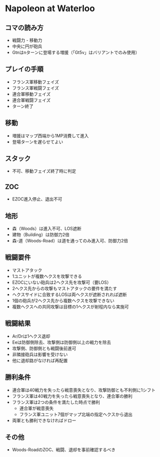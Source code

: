 # Napoleon at Waterloo

## コマの読み方
* 戦闘力 - 移動力
* 中央に円が砲兵
* Gtnはnターンに登場する増援（「Gt5v」はバリアントでのみ使用）

## プレイの手順
* フランス軍移動フェイズ
* フランス軍戦闘フェイズ
* 連合軍移動フェイズ
* 連合軍戦闘フェイズ
* ターン終了

## 移動
* 増援はマップ西端から1MP消費して進入
* 登場ターンを遅らせてよい

## スタック
* 不可、移動フェイズ終了時に判定

## ZOC
* EZOC進入停止、退出不可

## 地形
* 森（Woods）は進入不可、LOS遮断
* 建物（Building）は防御力2倍
* 森-道（Woods-Road）は道を通ってのみ進入可、防御力2倍

## 戦闘要件
* マストアタック
* 1ユニットが複数ヘクスを攻撃できる
* EZOCにいない砲兵は2ヘクス先を攻撃可（要LOS）
* 2ヘクス先からの攻撃もマストアタックの要件を満たす
* ヘクスサイドに合致するLOSは両ヘクスが遮断されれば遮断
* 1個の砲兵が2ヘクス先から複数ヘクスを攻撃できない
* 複数ヘクスへの共同攻撃は目標の1ヘクスが射程内なら実施可

## 戦闘結果
* Ar/Drは1ヘクス退却
* Eeは防御側除去、攻撃側は防御側以上の戦力を除去
* 攻撃側、防御側とも戦闘後前進可
* 非隣接砲兵は影響を受けない
* 他に退却路がなければ再配置

## 勝利条件
* 連合軍は40戦力を失ったら戦意喪失となり、攻撃防御とも不利側に1シフト
* フランス軍は40戦力を失ったら戦意喪失となり、連合軍の勝利
* フランス軍は2つの条件を満たした時点で勝利
  * 連合軍が戦意喪失
  * フランス軍ユニット7個がマップ北端の指定ヘクスから退出
* 両軍とも勝利できなければドロー

## その他
* Woods-RoadのZOC、戦闘、退却を事前確認するべき
